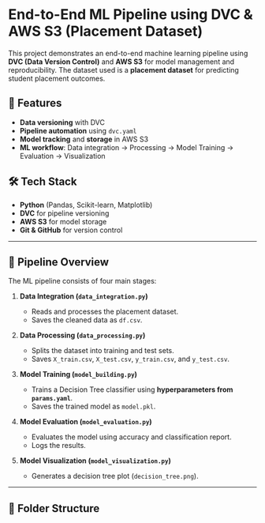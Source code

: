 # End-to-End ML Pipeline using DVC & AWS S3 (Placement Dataset)

This project demonstrates an end-to-end machine learning pipeline using **DVC (Data Version Control)** and **AWS S3** for model management and reproducibility. The dataset used is a **placement dataset** for predicting student placement outcomes.

## 📌 Features
- **Data versioning** with DVC  
- **Pipeline automation** using `dvc.yaml`  
- **Model tracking** and **storage** in AWS S3  
- **ML workflow**: Data integration → Processing → Model Training → Evaluation → Visualization  

## 🛠 Tech Stack
- **Python** (Pandas, Scikit-learn, Matplotlib)  
- **DVC** for pipeline versioning  
- **AWS S3** for model storage  
- **Git & GitHub** for version control  

---

## 🚀 Pipeline Overview
The ML pipeline consists of four main stages:

1. **Data Integration (`data_integration.py`)**  
   - Reads and processes the placement dataset.  
   - Saves the cleaned data as `df.csv`.  

2. **Data Processing (`data_processing.py`)**  
   - Splits the dataset into training and test sets.  
   - Saves `X_train.csv`, `X_test.csv`, `y_train.csv`, and `y_test.csv`.  

3. **Model Training (`model_building.py`)**  
   - Trains a Decision Tree classifier using **hyperparameters from `params.yaml`**.  
   - Saves the trained model as `model.pkl`.  

4. **Model Evaluation (`model_evaluation.py`)**  
   - Evaluates the model using accuracy and classification report.  
   - Logs the results.  

5. **Model Visualization (`model_visualization.py`)**  
   - Generates a decision tree plot (`decision_tree.png`).  

---

## 📂 Folder Structure
